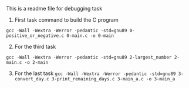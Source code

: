 This is a readme file for debugging task

1. First task command to build the C program

`gcc -Wall -Wextra -Werror -pedantic -std=gnu89 0-positive_or_negative.c 0-main.c -o 0-main`

2. For the third task

`gcc -Wall -Wextra -Werror -pedantic -std=gnu89 2-largest_number 2-main.c -o 2-main`

3. For the last task
`gcc -Wall -Wextra -Werror -pedantic -std=gnu89 3-convert_day.c 3-print_remaining_days.c 3-main_a.c -o 3-main_a`
